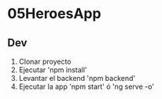 # 05HeroesApp
## Dev
1. Clonar proyecto
2. Ejecutar 'npm install'
3. Levantar el backend 'npm backend'
4. Ejecutar la app 'npm start' ó 'ng serve -o'
